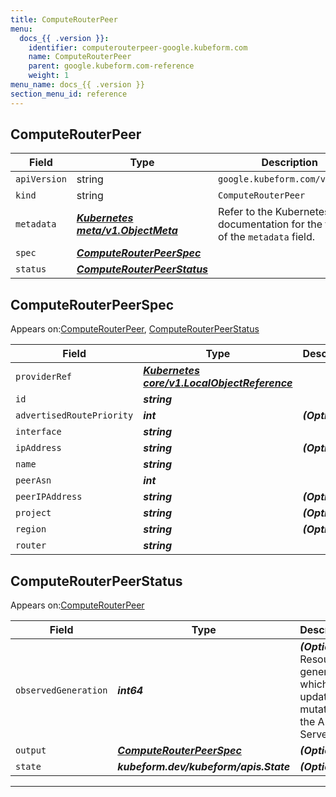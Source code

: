 ```yaml
---
title: ComputeRouterPeer
menu:
  docs_{{ .version }}:
    identifier: computerouterpeer-google.kubeform.com
    name: ComputeRouterPeer
    parent: google.kubeform.com-reference
    weight: 1
menu_name: docs_{{ .version }}
section_menu_id: reference
---
```


## ComputeRouterPeer
| Field | Type | Description |
| ------ | ----- | ----------- |
| `apiVersion` | string | `google.kubeform.com/v1alpha1` |
|    `kind` | string | `ComputeRouterPeer` |
| `metadata` | ***[Kubernetes meta/v1.ObjectMeta](https://kubernetes.io/docs/reference/generated/kubernetes-api/v1.13/#objectmeta-v1-meta)***|Refer to the Kubernetes API documentation for the fields of the `metadata` field.|
| `spec` | ***[ComputeRouterPeerSpec](#computerouterpeerspec)***||
| `status` | ***[ComputeRouterPeerStatus](#computerouterpeerstatus)***||
## ComputeRouterPeerSpec

Appears on:[ComputeRouterPeer](#computerouterpeer), [ComputeRouterPeerStatus](#computerouterpeerstatus)

| Field | Type | Description |
| ------ | ----- | ----------- |
| `providerRef` | ***[Kubernetes core/v1.LocalObjectReference](https://kubernetes.io/docs/reference/generated/kubernetes-api/v1.13/#localobjectreference-v1-core)***||
| `id` | ***string***||
| `advertisedRoutePriority` | ***int***| ***(Optional)*** |
| `interface` | ***string***||
| `ipAddress` | ***string***| ***(Optional)*** |
| `name` | ***string***||
| `peerAsn` | ***int***||
| `peerIPAddress` | ***string***| ***(Optional)*** |
| `project` | ***string***| ***(Optional)*** |
| `region` | ***string***| ***(Optional)*** |
| `router` | ***string***||
## ComputeRouterPeerStatus

Appears on:[ComputeRouterPeer](#computerouterpeer)

| Field | Type | Description |
| ------ | ----- | ----------- |
| `observedGeneration` | ***int64***| ***(Optional)*** Resource generation, which is updated on mutation by the API Server.|
| `output` | ***[ComputeRouterPeerSpec](#computerouterpeerspec)***| ***(Optional)*** |
| `state` | ***kubeform.dev/kubeform/apis.State***| ***(Optional)*** |
---
